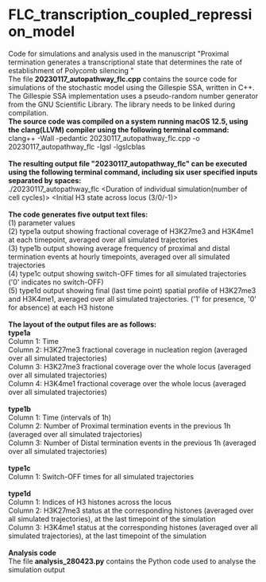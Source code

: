 # FLC_transcription_coupled_repression_model <br>
Code for simulations and analysis used in the manuscript "Proximal termination generates a transcriptional state that determines the rate of establishment of Polycomb silencing "<br>
The file **20230117_autopathway_flc.cpp** contains the source code for simulations of the stochastic model using the Gillespie SSA, written in C++.
The Gillespie SSA implementation uses a pseudo-random number generator from the GNU Scientific Library. The library needs to be linked during compilation.<br>
**The source code was compiled on a system running macOS 12.5, using the clang(LLVM) compiler using the following terminal command:**<br>
clang++ -Wall -pedantic 20230117_autopathway_flc.cpp -o 20230117_autopathway_flc  -lgsl -lgslcblas<br>
<br>
**The resulting output file "20230117_autopathway_flc" can be executed using the following terminal command, including six user specified inputs separated by spaces:**<br>
./20230117_autopathway_flc <Number of simulated trajectories>  <Duration of individual simulation(number of cell cycles)> <FCA parameter> <FLD mediated demethylation probability per histone per proximal termination event> <Initial H3 state across locus (3/0/-1)> <Name tag for ouput files> <br>
<br>
**The code generates five output text files:** <br>
(1) parameter values <br>
(2) type1a output showing fractional coverage of H3K27me3 and H3K4me1 at each timepoint, averaged over all simulated trajectories <br>
(3) type1b output showing average frequency of proximal and distal termination events at hourly timepoints, averaged over all simulated trajectories <br>
(4) type1c output showing switch-OFF times for all simulated trajectories ('0' indicates no switch-OFF) <br>
(5) type1d output showing final (last time point) spatial profile of H3K27me3 and H3K4me1, averaged over all simulated trajectories. ('1' for presence, '0' for absence) at each H3 histone <br>
<br>
**The layout of the output files are as follows:**<br>
**type1a**<br>
Column 1: Time  <br>
Column 2: H3K27me3 fractional coverage in nucleation region (averaged over all simulated trajectories) <br>
Column 3: H3K27me3 fractional coverage over the whole locus (averaged over all simulated trajectories) <br>
Column 4: H3K4me1 fractional coverage over the whole locus (averaged over all simulated trajectories) <br>
<br>
**type1b** <br>
Column 1: Time (intervals of 1h) <br>
Column 2: Number of Proximal termination events in the previous 1h (averaged over all simulated trajectories) <br>
Column 3: Number of Distal termination events in the previous 1h (averaged over all simulated trajectories) <br>
<br>
**type1c** <br>
Column 1: Switch-OFF times for all simulated trajectories <br>
<br>
**type1d** <br>
Column 1: Indices of H3 histones across the locus <br>
Column 2: H3K27me3 status at the corresponding histones (averaged over all simulated trajectories), at the last timepoint of the simulation <br>
Column 3: H3K4me1 status at the corresponding histones (averaged over all simulated trajectories), at the last timepoint of the simulation <br>
<br>
**Analysis code** <br>
The file **analysis_280423.py** contains the Python code used to analyse the simulation output <br>
<br>
